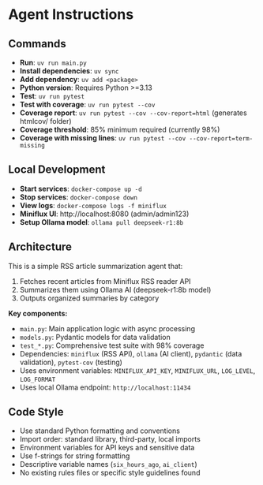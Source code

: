 # Agent Instructions

## Commands
- **Run**: `uv run main.py`
- **Install dependencies**: `uv sync`
- **Add dependency**: `uv add <package>`
- **Python version**: Requires Python >=3.13
- **Test**: `uv run pytest`
- **Test with coverage**: `uv run pytest --cov`
- **Coverage report**: `uv run pytest --cov --cov-report=html` (generates htmlcov/ folder)
- **Coverage threshold**: 85% minimum required (currently 98%)
- **Coverage with missing lines**: `uv run pytest --cov --cov-report=term-missing`

## Local Development
- **Start services**: `docker-compose up -d`
- **Stop services**: `docker-compose down`
- **View logs**: `docker-compose logs -f miniflux`
- **Miniflux UI**: http://localhost:8080 (admin/admin123)
- **Setup Ollama model**: `ollama pull deepseek-r1:8b`

## Architecture
This is a simple RSS article summarization agent that:
1. Fetches recent articles from Miniflux RSS reader API
2. Summarizes them using Ollama AI (deepseek-r1:8b model)
3. Outputs organized summaries by category

**Key components:**
- `main.py`: Main application logic with async processing
- `models.py`: Pydantic models for data validation
- `test_*.py`: Comprehensive test suite with 98% coverage
- Dependencies: `miniflux` (RSS API), `ollama` (AI client), `pydantic` (data validation), `pytest-cov` (testing)
- Uses environment variables: `MINIFLUX_API_KEY`, `MINIFLUX_URL`, `LOG_LEVEL`, `LOG_FORMAT`
- Uses local Ollama endpoint: `http://localhost:11434`

## Code Style
- Use standard Python formatting and conventions
- Import order: standard library, third-party, local imports
- Environment variables for API keys and sensitive data
- Use f-strings for string formatting
- Descriptive variable names (`six_hours_ago`, `ai_client`)
- No existing rules files or specific style guidelines found
